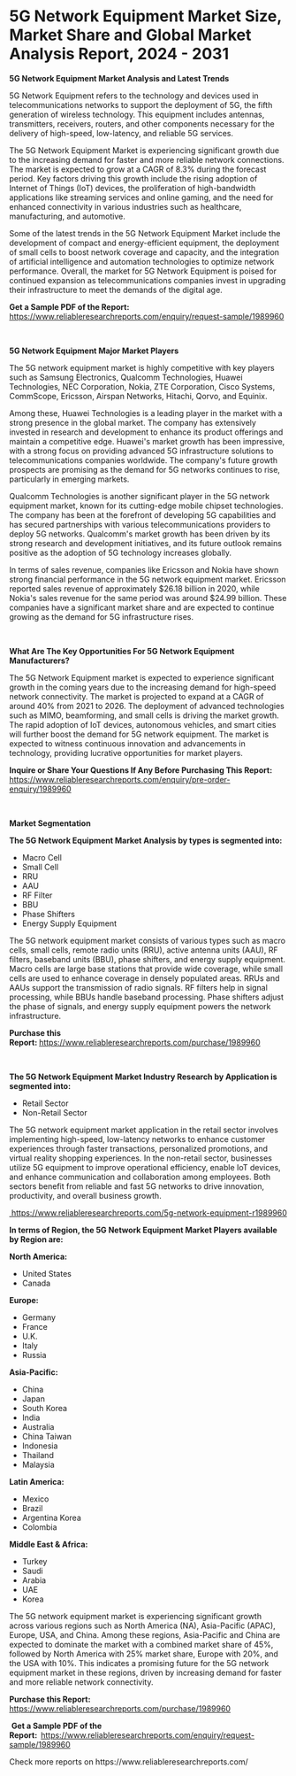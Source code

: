 <p><h1>5G Network Equipment Market Size, Market Share and Global Market Analysis Report, 2024 - 2031</h1></p><p><strong>5G Network Equipment Market Analysis and Latest Trends</strong></p>
<p><p>5G Network Equipment refers to the technology and devices used in telecommunications networks to support the deployment of 5G, the fifth generation of wireless technology. This equipment includes antennas, transmitters, receivers, routers, and other components necessary for the delivery of high-speed, low-latency, and reliable 5G services.</p><p>The 5G Network Equipment Market is experiencing significant growth due to the increasing demand for faster and more reliable network connections. The market is expected to grow at a CAGR of 8.3% during the forecast period. Key factors driving this growth include the rising adoption of Internet of Things (IoT) devices, the proliferation of high-bandwidth applications like streaming services and online gaming, and the need for enhanced connectivity in various industries such as healthcare, manufacturing, and automotive.</p><p>Some of the latest trends in the 5G Network Equipment Market include the development of compact and energy-efficient equipment, the deployment of small cells to boost network coverage and capacity, and the integration of artificial intelligence and automation technologies to optimize network performance. Overall, the market for 5G Network Equipment is poised for continued expansion as telecommunications companies invest in upgrading their infrastructure to meet the demands of the digital age.</p></p>
<p><strong>Get a Sample PDF of the Report:&nbsp;</strong> <a href="https://www.reliableresearchreports.com/enquiry/request-sample/1989960">https://www.reliableresearchreports.com/enquiry/request-sample/1989960</a></p>
<p>&nbsp;</p>
<p><strong>5G Network Equipment Major Market Players</strong></p>
<p><p>The 5G network equipment market is highly competitive with key players such as Samsung Electronics, Qualcomm Technologies, Huawei Technologies, NEC Corporation, Nokia, ZTE Corporation, Cisco Systems, CommScope, Ericsson, Airspan Networks, Hitachi, Qorvo, and Equinix. </p><p>Among these, Huawei Technologies is a leading player in the market with a strong presence in the global market. The company has extensively invested in research and development to enhance its product offerings and maintain a competitive edge. Huawei's market growth has been impressive, with a strong focus on providing advanced 5G infrastructure solutions to telecommunications companies worldwide. The company's future growth prospects are promising as the demand for 5G networks continues to rise, particularly in emerging markets.</p><p>Qualcomm Technologies is another significant player in the 5G network equipment market, known for its cutting-edge mobile chipset technologies. The company has been at the forefront of developing 5G capabilities and has secured partnerships with various telecommunications providers to deploy 5G networks. Qualcomm's market growth has been driven by its strong research and development initiatives, and its future outlook remains positive as the adoption of 5G technology increases globally.</p><p>In terms of sales revenue, companies like Ericsson and Nokia have shown strong financial performance in the 5G network equipment market. Ericsson reported sales revenue of approximately $26.18 billion in 2020, while Nokia's sales revenue for the same period was around $24.99 billion. These companies have a significant market share and are expected to continue growing as the demand for 5G infrastructure rises.</p></p>
<p>&nbsp;</p>
<p><strong>What Are The Key Opportunities For 5G Network Equipment Manufacturers?</strong></p>
<p><p>The 5G Network Equipment market is expected to experience significant growth in the coming years due to the increasing demand for high-speed network connectivity. The market is projected to expand at a CAGR of around 40% from 2021 to 2026. The deployment of advanced technologies such as MIMO, beamforming, and small cells is driving the market growth. The rapid adoption of IoT devices, autonomous vehicles, and smart cities will further boost the demand for 5G network equipment. The market is expected to witness continuous innovation and advancements in technology, providing lucrative opportunities for market players.</p></p>
<p><strong>Inquire or Share Your Questions If Any Before Purchasing This Report:</strong> <a href="https://www.reliableresearchreports.com/enquiry/pre-order-enquiry/1989960">https://www.reliableresearchreports.com/enquiry/pre-order-enquiry/1989960</a></p>
<p>&nbsp;</p>
<p><strong>Market Segmentation</strong></p>
<p><strong>The 5G Network Equipment Market Analysis by types is segmented into:</strong></p>
<p><ul><li>Macro Cell</li><li>Small Cell</li><li>RRU</li><li>AAU</li><li>RF Filter</li><li>BBU</li><li>Phase Shifters</li><li>Energy Supply Equipment</li></ul></p>
<p><p>The 5G network equipment market consists of various types such as macro cells, small cells, remote radio units (RRU), active antenna units (AAU), RF filters, baseband units (BBU), phase shifters, and energy supply equipment. Macro cells are large base stations that provide wide coverage, while small cells are used to enhance coverage in densely populated areas. RRUs and AAUs support the transmission of radio signals. RF filters help in signal processing, while BBUs handle baseband processing. Phase shifters adjust the phase of signals, and energy supply equipment powers the network infrastructure.</p></p>
<p><strong>Purchase this Report:&nbsp;</strong><a href="https://www.reliableresearchreports.com/purchase/1989960">https://www.reliableresearchreports.com/purchase/1989960</a></p>
<p>&nbsp;</p>
<p><strong>The 5G Network Equipment Market Industry Research by Application is segmented into:</strong></p>
<p><ul><li>Retail Sector</li><li>Non-Retail Sector</li></ul></p>
<p><p>The 5G network equipment market application in the retail sector involves implementing high-speed, low-latency networks to enhance customer experiences through faster transactions, personalized promotions, and virtual reality shopping experiences. In the non-retail sector, businesses utilize 5G equipment to improve operational efficiency, enable IoT devices, and enhance communication and collaboration among employees. Both sectors benefit from reliable and fast 5G networks to drive innovation, productivity, and overall business growth.</p></p>
<p><a href="https://www.reliableresearchreports.com/5g-network-equipment-r1989960">&nbsp;https://www.reliableresearchreports.com/5g-network-equipment-r1989960</a></p>
<p><strong>In terms of Region, the 5G Network Equipment Market Players available by Region are:</strong></p>
<p>
    <p> <strong> North America: </strong>
        <ul>
            <li>United States</li>
            <li>Canada</li>
        </ul>
        </p> 
    <p> <strong> Europe: </strong>
        <ul>
            <li>Germany</li>
            <li>France</li>
            <li>U.K.</li>
            <li>Italy</li>
            <li>Russia</li>
        </ul>
        </p> 
    <p> <strong> Asia-Pacific: </strong>
        <ul>
            <li>China</li>
            <li>Japan</li>
            <li>South Korea</li>
            <li>India</li>
            <li>Australia</li>
            <li>China Taiwan</li>
            <li>Indonesia</li>
            <li>Thailand</li>
            <li>Malaysia</li>
        </ul>
        </p> 
    <p> <strong> Latin America: </strong>
        <ul>
            <li>Mexico</li>
            <li>Brazil</li>
            <li>Argentina Korea</li>
            <li>Colombia</li>
        </ul>
        </p> 
    <p> <strong> Middle East & Africa: </strong>
        <ul>
            <li>Turkey</li>
            <li>Saudi</li>
            <li>Arabia</li>
            <li>UAE</li>
            <li>Korea</li>
        </ul>
    </p>
    </p>
<p><p>The 5G network equipment market is experiencing significant growth across various regions such as North America (NA), Asia-Pacific (APAC), Europe, USA, and China. Among these regions, Asia-Pacific and China are expected to dominate the market with a combined market share of 45%, followed by North America with 25% market share, Europe with 20%, and the USA with 10%. This indicates a promising future for the 5G network equipment market in these regions, driven by increasing demand for faster and more reliable network connectivity.</p></p>
<p><strong>Purchase this Report: </strong><a href="https://www.reliableresearchreports.com/purchase/1989960">https://www.reliableresearchreports.com/purchase/1989960</a></p>
<p>&nbsp;<strong>Get a Sample PDF of the Report:&nbsp;&nbsp;</strong><a href="https://www.reliableresearchreports.com/enquiry/request-sample/1989960">https://www.reliableresearchreports.com/enquiry/request-sample/1989960</a></p>
<p><strong></strong></p>
<p>Check more reports on https://www.reliableresearchreports.com/</p>